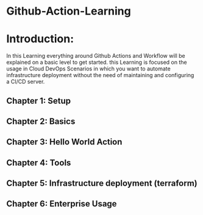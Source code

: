 # Github-Action-Learning

# Introduction:

In this Learning everything around Github Actions and Workflow will be explained on a basic level to get started. this Learning is focused on the usage in Cloud DevOps Scenarios in which you want to automate infrastructure deployment without the need of maintaining and configuring a CI/CD server. 

## Chapter 1: Setup

## Chapter 2: Basics

## Chapter 3: Hello World Action

## Chapter 4: Tools

## Chapter 5: Infrastructure deployment (terraform)

## Chapter 6: Enterprise Usage

